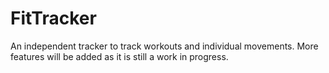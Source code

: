 # FitTracker
An independent tracker to track workouts and individual movements. More features will be added as it is still a work in progress.
